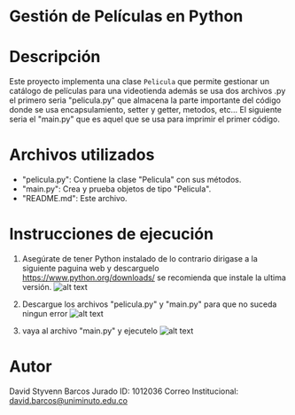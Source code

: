 # Gestión de Películas en Python

# Descripción
Este proyecto implementa una clase `Pelicula` que permite gestionar un catálogo de películas para una videotienda
además se usa dos archivos .py el primero seria "pelicula.py" que almacena la parte importante del código donde se
usa encapsulamiento, setter y getter, metodos, etc... El siguiente seria el "main.py" que es aquel que se usa para
imprimir el primer código.

# Archivos utilizados
- "pelicula.py": Contiene la clase "Pelicula" con sus métodos.
- "main.py": Crea y prueba objetos de tipo "Pelicula".
- "README.md": Este archivo.

# Instrucciones de ejecución
1. Asegúrate de tener Python instalado de lo contrario dirigase a la siguiente paguina web y descarguelo https://www.python.org/downloads/
   se recomienda que instale la ultima versión. ![alt text](image-1.png)

2. Descargue los archivos "pelicula.py" y "main.py" para que no suceda ningun error ![alt text](image-2.png)

3. vaya al archivo "main.py" y ejecutelo ![alt text](image-3.png)

# Autor
David Styvenn Barcos Jurado
ID: 1012036
Correo Institucional: david.barcos@uniminuto.edu.co
